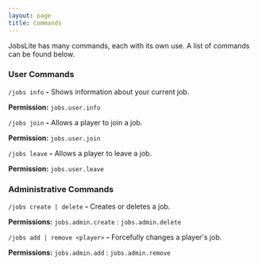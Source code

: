 ```yaml
---
layout: page
title: Commands
---
```


JobsLite has many commands, each with its own use. A list of commands can be found below.

### User Commands

`/jobs info` **-** Shows information about your current job.

**Permission:** `jobs.user.info`

`/jobs join` **-** Allows a player to join a job.

**Permission:** `jobs.user.join`

`/jobs leave` **-** Allows a player to leave a job.

**Permission:** `jobs.user.leave`

### Administrative Commands

`/jobs create | delete` **-** Creates or deletes a job.

**Permissions:** `jobs.admin.create` : `jobs.admin.delete`

`/jobs add | remove <player>` **-** Forcefully changes a player's job.

**Permissions:** `jobs.admin.add` : `jobs.admin.remove`
